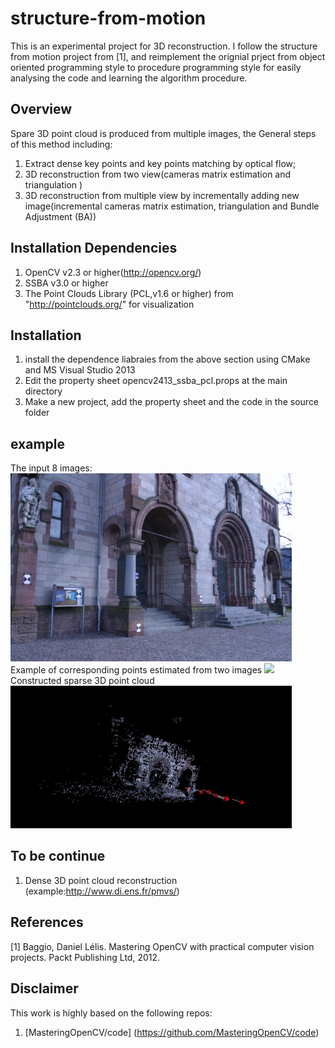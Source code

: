 # structure-from-motion
This is an experimental project for 3D reconstruction. I follow the structure from motion project from [1], and reimplement the orignial prject from object oriented programming style to procedure programming style for easily analysing the code and learning the algorithm procedure.

## Overview
Spare 3D point cloud is produced from multiple images, the General steps of this method including:
1.	Extract dense key points and key points matching by optical flow;
2.	3D reconstruction from two view(cameras matrix estimation and triangulation )
3.	3D reconstruction from multiple view by incrementally adding new image(incremental cameras matrix estimation, triangulation and Bundle Adjustment (BA))

## Installation Dependencies
1. OpenCV v2.3 or higher(http://opencv.org/)
2. SSBA v3.0 or higher
3. The Point Clouds Library (PCL,v1.6 or higher) from "http://pointclouds.org/" for visualization

## Installation
1. install the dependence liabraies from the above section using CMake and MS Visual Studio 2013
2. Edit the property sheet opencv2413_ssba_pcl.props at the main directory 
3. Make a new project, add the property sheet and the code in the source folder

## example
The input 8 images:
<img src="./img/orignImg.gif" width="450">
Example of corresponding points estimated from two images
<img src="./img/matching.png" width="450">
Constructed sparse 3D point cloud
<img src="./img/reconstruction.gif" width="450">

## To be continue
1. Dense 3D point cloud reconstruction (example:http://www.di.ens.fr/pmvs/)

## References

[1] Baggio, Daniel Lélis. Mastering OpenCV with practical computer vision projects. Packt Publishing Ltd, 2012.

## Disclaimer
This work is highly based on the following repos:
1. [MasteringOpenCV/code] (https://github.com/MasteringOpenCV/code)
